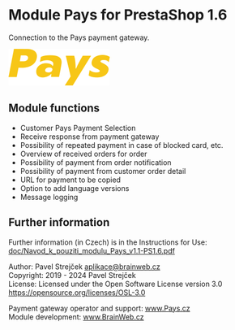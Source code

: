 # Module Pays for PrestaShop 1.6

Connection to the Pays payment gateway.  

![Logo Pays](views/img/pays_ps-payment.png)

## Module functions

- Customer Pays Payment Selection
- Receive response from payment gateway
- Possibility of repeated payment in case of blocked card, etc.
- Overview of received orders for order
- Possibility of payment from order notification
- Possibility of payment from customer order detail
- URL for payment to be copied
- Option to add language versions
- Message logging

## Further information

Further information (in Czech) is in the Instructions for Use:  
[doc/Navod_k_pouziti_modulu_Pays_v1.1-PS1.6.pdf](doc/Navod_k_pouziti_modulu_Pays_v1.1-PS1.6.pdf)

Author:    Pavel Strejček <aplikace@brainweb.cz>  
Copyright: 2019 - 2024 Pavel Strejček  
License:   Licensed under the Open Software License version 3.0  https://opensource.org/licenses/OSL-3.0  

Payment gateway operator and support: www.Pays.cz  
Module development: www.BrainWeb.cz

